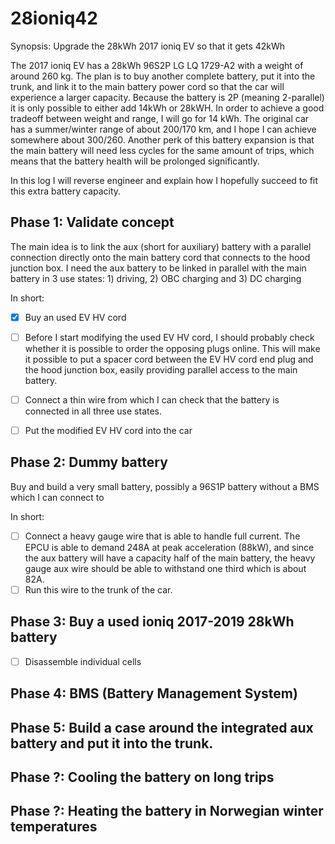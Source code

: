 # 28ioniq42
Synopsis: Upgrade the 28kWh 2017 ioniq EV so that it gets 42kWh

The 2017 ioniq EV has a 28kWh 96S2P LG LQ 1729-A2 with a weight of around 260 kg. The plan is to buy another complete battery, put it into the trunk, and link it to the main battery power cord so that the car will experience a larger capacity. Because the battery is 2P (meaning 2-parallel) it is only possible to either add 14kWh or 28kWH. In order to achieve a good tradeoff between weight and range, I will go for 14 kWh. The original car has a summer/winter range of about 200/170 km, and I hope I can achieve somewhere about 300/260. Another perk of this battery expansion is that the main battery will need less cycles for the same amount of trips, which means that the battery health will be prolonged significantly.

In this log I will reverse engineer and explain how I hopefully succeed to fit this extra battery capacity.


## Phase 1: Validate concept

The main idea is to link the aux (short for auxiliary) battery with a parallel connection directly onto the main battery cord that connects to the hood junction box. I need the aux battery to be linked in parallel with the main battery in 3 use states: 1) driving, 2) OBC charging and 3) DC charging


In short:
  - [x] Buy an used EV HV cord
  - [ ] Before I start modifying the used EV HV cord, I should probably check whether it is possible to order the opposing plugs online. This will make it possible to put a spacer cord between the EV HV cord end plug and the hood junction box, easily providing parallel access to the main battery.
  - [ ] Connect a thin wire from which I can check that the battery is connected in all three use states.
  - [ ] Put the modified EV HV cord into the car



## Phase 2: Dummy battery

Buy and build a very small battery, possibly a 96S1P battery without a BMS which I can connect to


In short:
  - [ ] Connect a heavy gauge wire that is able to handle full current. The EPCU is able to demand 248A at peak acceleration (88kW), and since the aux battery will have a capacity half of the main battery, the heavy gauge aux wire should be able to withstand one third which is about 82A. 
  - [ ] Run this wire to the trunk of the car.

## Phase 3: Buy a used ioniq 2017-2019 28kWh battery


  - [ ] Disassemble individual cells

## Phase 4: BMS (Battery Management System)


## Phase 5: Build a case around the integrated aux battery and put it into the trunk.


## Phase ?: Cooling the battery on long trips

## Phase ?: Heating the battery in Norwegian winter temperatures


